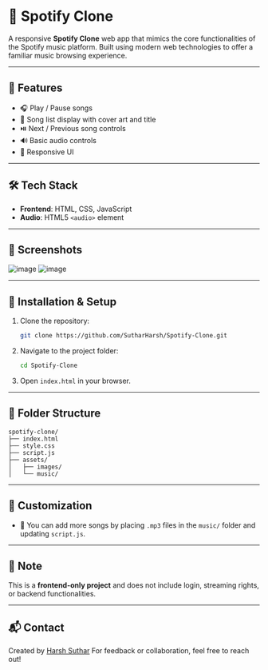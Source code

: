 # 🎵 Spotify Clone

A responsive **Spotify Clone** web app that mimics the core functionalities of the Spotify music platform. Built using modern web technologies to offer a familiar music browsing experience.

---

## 🚀 Features

- 🎧 Play / Pause songs  
- 📃 Song list display with cover art and title  
- ⏯️ Next / Previous song controls  
- 🔊 Basic audio controls  
- 📱 Responsive UI

---

## 🛠️ Tech Stack

- **Frontend**: HTML, CSS, JavaScript  
- **Audio**: HTML5 `<audio>` element  

---

## 📸 Screenshots

![image](https://github.com/user-attachments/assets/8a7cf902-e605-4e28-90a4-7f439168e069)
![image](https://github.com/user-attachments/assets/b9cec10a-1fab-485a-9998-ff186f67fc34)



---

## 🔧 Installation & Setup

1. Clone the repository:
   ```bash
   git clone https://github.com/SutharHarsh/Spotify-Clone.git
   ```

2. Navigate to the project folder:

   ```bash
   cd Spotify-Clone
   ```
3. Open `index.html` in your browser.

---

## 📂 Folder Structure

```
spotify-clone/
├── index.html
├── style.css
├── script.js
├── assets/
│   ├── images/
│   └── music/
```

---

## 📝 Customization

* 🎨 You can add more songs by placing `.mp3` files in the `music/` folder and updating `script.js`.

---

## 📌 Note

This is a **frontend-only project** and does not include login, streaming rights, or backend functionalities.

---

## 📬 Contact

Created by [Harsh Suthar](https://github.com/SutharHarsh)
For feedback or collaboration, feel free to reach out!

